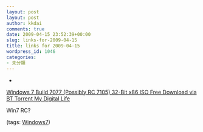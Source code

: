 ```yaml
---
layout: post
layout: post
author: kkdai
comments: true
date: 2009-04-15 23:52:39+00:00
slug: links-for-2009-04-15
title: links for 2009-04-15
wordpress_id: 1046
categories:
- 未分類
---
```


  * 
                

[Windows 7 Build 7077 (Possibly RC 7105) 32-Bit x86 ISO Free Download via BT Torrent  My Digital Life](http://www.mydigitallife.info/2009/04/09/windows-7-build-7077-possibly-rc-7105-32-bit-x86-iso-free-download-via-bt-torrent/)


                

Win7 RC?


                

(tags: [Windows7](http://delicious.com/kkdai/Windows7))


            
